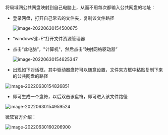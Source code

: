 将局域网公共网盘映射到自己电脑上，从而不用每次都输入公共网盘的地址：



- 登录网盘，打开自己常去的文件夹，复制该文件路径

  ![image-20220630154500675](C:\Users\Administrator\AppData\Roaming\Typora\typora-user-images\image-20220630154500675.png)

- “windows键+E”打开文件资源管理器

- 点击“此电脑”，"计算机"，然后点击“映射网络驱动器”

  ![image-20220630154625347](C:\Users\Administrator\AppData\Roaming\Typora\typora-user-images\image-20220630154625347.png)

- 出现如下对话框，其中驱动器盘符可以随意设置，文件夹方框中粘贴复制下来的公共网盘的路径

![image-20220630154826851](C:\Users\Administrator\AppData\Roaming\Typora\typora-user-images\image-20220630154826851.png)

- 即可生成一个盘符，以后双击该盘符，即可进入该文件路径

![image-20220630154959524](C:\Users\Administrator\AppData\Roaming\Typora\typora-user-images\image-20220630154959524.png)

微软官方介绍：

![image-20220630160206900](E:\文档\GitHub\Notiz\局域网公共网盘映射到自己电脑上.assets\image-20220630160206900.png)